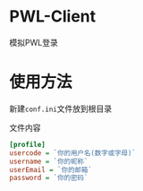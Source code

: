 # PWL-Client
模拟PWL登录
# 使用方法
新建`conf.ini`文件放到根目录

文件内容

```ini
[profile]
usercode = `你的用户名(数字或字母)`
username = `你的昵称`
userEmail = `你的邮箱`
password = `你的密码`
```